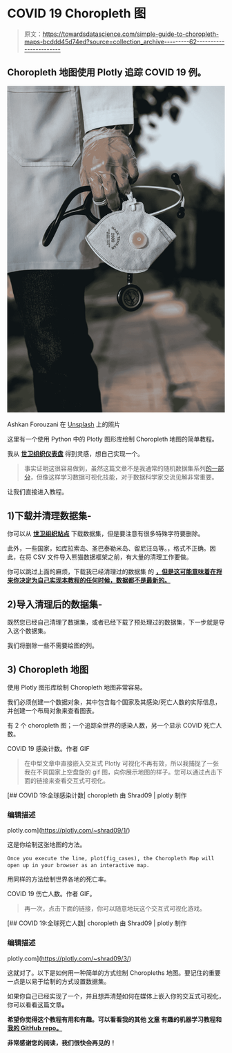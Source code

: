 # COVID 19 Choropleth 图

> 原文：<https://towardsdatascience.com/simple-guide-to-choropleth-maps-bcddd45d74ed?source=collection_archive---------62----------------------->

## Choropleth 地图使用 Plotly 追踪 COVID 19 例。

![](img/fa248168bfd7b56e686324956a8b3484.png)

Ashkan Forouzani 在 [Unsplash](https://unsplash.com?utm_source=medium&utm_medium=referral) 上的照片

这里有一个使用 Python 中的 Plotly 图形库绘制 Choropleth 地图的简单教程。

我从 [**世卫组织仪表盘**](https://covid19.who.int/) 得到灵感，想自己实现一个。

> 事实证明这很容易做到，虽然这篇文章不是我通常的随机数据集系列[的一部分](https://medium.com/@shraddha.anala)，但像这样学习数据可视化技能，对于数据科学家交流见解非常重要。

让我们直接进入教程。

## 1)下载并清理数据集-

你可以从 [**世卫组织站点**](https://covid19.who.int/info) 下载数据集，但是要注意有很多特殊字符要删除。

此外，一些国家，如库拉索岛、圣巴泰勒米岛、留尼汪岛等。，格式不正确。因此，在将 CSV 文件导入熊猫数据框架之前，有大量的清理工作要做。

你可以跳过上面的麻烦，下载我已经清理过的数据集 的 [**，但是这可能意味着在将来你决定为自己实现本教程的任何时候，数据都不是最新的。**](https://github.com/shraddha-an/covid-choro-map/blob/master/WHO-COVID-19-global-data.csv)

## 2)导入清理后的数据集-

既然您已经自己清理了数据集，或者已经下载了预处理过的数据集，下一步就是导入这个数据集。

我们将删除一些不需要绘图的列。

## 3) Choropleth 地图

使用 Plotly 图形库绘制 Choropleth 地图非常容易。

我们必须创建一个数据对象，其中包含每个国家及其感染/死亡人数的实际信息，并创建一个布局对象来查看图表。

有 2 个 choropleth 图；一个追踪全世界的感染人数，另一个显示 COVID 死亡人数。

COVID 19 感染计数。作者 GIF

> 在中型文章中直接嵌入交互式 Plotly 可视化不再有效，所以我捕捉了一张我在不同国家上空盘旋的 gif 图，向你展示地图的样子。您可以通过点击下面的链接来查看交互式可视化。

 [## COVID 19:全球感染计数| choropleth 由 Shrad09 | plotly 制作

### 编辑描述

plotly.com](https://plotly.com/~shrad09/1/) 

这是你绘制这张地图的方法。

```
Once you execute the line, plot(fig_cases), the Choropleth Map will open up in your browser as an interactive map.
```

用同样的方法绘制世界各地的死亡率。

COVID 19 伤亡人数。作者 GIF。

> 再一次，点击下面的链接，你可以随意地玩这个交互式可视化游戏。

 [## COVID 19:全球死亡人数| choropleth 由 Shrad09 | plotly 制作

### 编辑描述

plotly.com](https://plotly.com/~shrad09/3/) 

这就对了。以下是如何用一种简单的方式绘制 Choropleths 地图。要记住的重要一点是以易于绘制的方式设置数据集。

如果你自己已经实现了一个，并且想弄清楚如何在媒体上嵌入你的交互式可视化，你可以看看这篇文章[](/how-to-create-a-plotly-visualization-and-embed-it-on-websites-517c1a78568b)**。**

**希望你觉得这个教程有用和有趣。可以看看我的其他 [**文章**](https://medium.com/@shraddha.anala) 有趣的机器学习教程和 [**我的 GitHub repo。**](https://github.com/shraddha-an)**

**非常感谢您的阅读，我们很快会再见的！**